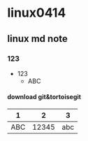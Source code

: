 # linux0414
## linux md note

### 123
+ 123
   + ABC

#### download git&tortoisegit 

 
|1|2|3|
|---|---|---|
|ABC|12345|abc|
